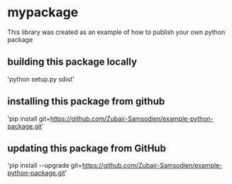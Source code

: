 # mypackage
This library was created as an example of how to publish your own python package

## building this package locally
'python setup.py sdist'

## installing this package from github
'pip install git+https://github.com/Zubair-Samsodien/example-python-package.git'

## updating this package from GitHub
'pip install --upgrade git+https://github.com/Zubair-Samsodien/example-python-package.git'
